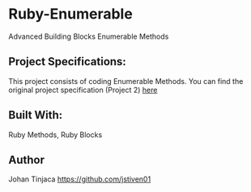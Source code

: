# Ruby-Enumerable
Advanced Building Blocks Enumerable Methods

## Project Specifications:

This project consists of coding Enumerable Methods. You can find the original project specification (Project 2) [here](https://www.theodinproject.com/courses/ruby-programming/lessons/advanced-building-blocks)


## Built With:

Ruby Methods, Ruby Blocks

## Author
Johan Tinjaca https://github.com/jstiven01

